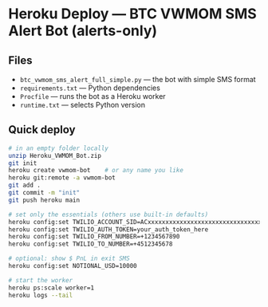 # Heroku Deploy — BTC VWMOM SMS Alert Bot (alerts-only)

## Files
- `btc_vwmom_sms_alert_full_simple.py` — the bot with simple SMS format
- `requirements.txt` — Python dependencies
- `Procfile` — runs the bot as a Heroku worker
- `runtime.txt` — selects Python version

## Quick deploy
```bash
# in an empty folder locally
unzip Heroku_VWMOM_Bot.zip
git init
heroku create vwmom-bot    # or any name you like
heroku git:remote -a vwmom-bot
git add .
git commit -m "init"
git push heroku main

# set only the essentials (others use built-in defaults)
heroku config:set TWILIO_ACCOUNT_SID=ACxxxxxxxxxxxxxxxxxxxxxxxxxxxxxxxx
heroku config:set TWILIO_AUTH_TOKEN=your_auth_token_here
heroku config:set TWILIO_FROM_NUMBER=+1234567890
heroku config:set TWILIO_TO_NUMBER=+4512345678

# optional: show $ PnL in exit SMS
heroku config:set NOTIONAL_USD=10000

# start the worker
heroku ps:scale worker=1
heroku logs --tail
```
